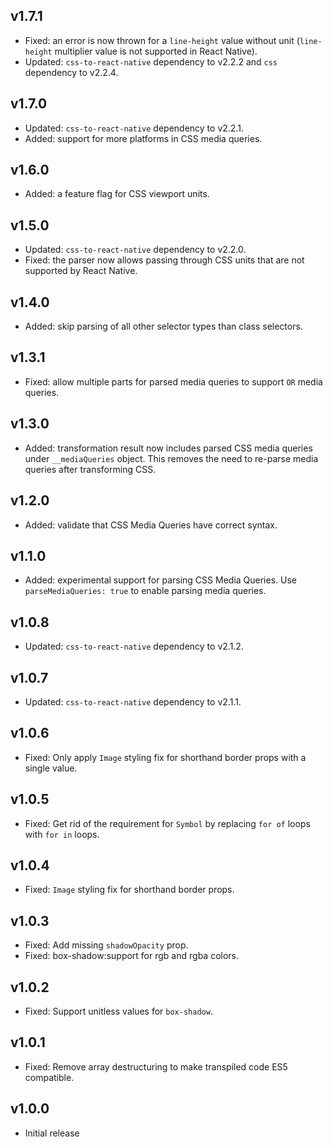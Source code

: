 ## v1.7.1

- Fixed: an error is now thrown for a `line-height` value without unit (`line-height` multiplier value is not supported in React Native).
- Updated: `css-to-react-native` dependency to v2.2.2 and `css` dependency to v2.2.4.

## v1.7.0

- Updated: `css-to-react-native` dependency to v2.2.1.
- Added: support for more platforms in CSS media queries.

## v1.6.0

- Added: a feature flag for CSS viewport units.

## v1.5.0

- Updated: `css-to-react-native` dependency to v2.2.0.
- Fixed: the parser now allows passing through CSS units that are not supported by React Native.

## v1.4.0

- Added: skip parsing of all other selector types than class selectors.

## v1.3.1

- Fixed: allow multiple parts for parsed media queries to support `OR` media queries.

## v1.3.0

- Added: transformation result now includes parsed CSS media queries under `__mediaQueries` object. This removes the need to re-parse media queries after transforming CSS.

## v1.2.0

- Added: validate that CSS Media Queries have correct syntax.

## v1.1.0

- Added: experimental support for parsing CSS Media Queries. Use `parseMediaQueries: true` to enable parsing media queries.

## v1.0.8

- Updated: `css-to-react-native` dependency to v2.1.2.

## v1.0.7

- Updated: `css-to-react-native` dependency to v2.1.1.

## v1.0.6

- Fixed: Only apply `Image` styling fix for shorthand border props with a single value.

## v1.0.5

- Fixed: Get rid of the requirement for `Symbol` by replacing `for of` loops with `for in` loops.

## v1.0.4

- Fixed: `Image` styling fix for shorthand border props.

## v1.0.3

- Fixed: Add missing `shadowOpacity` prop.
- Fixed: box-shadow:support for rgb and rgba colors.

## v1.0.2

- Fixed: Support unitless values for `box-shadow`.

## v1.0.1

- Fixed: Remove array destructuring to make transpiled code ES5 compatible.

## v1.0.0

- Initial release
